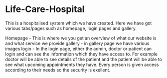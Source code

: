 # Life-Care-Hospital

This is a hospitalised system which we have created. Here we have got various tabs/pages such as homepage, login pages and gallery.

Homepage - This is where we you get an overview of what our website is and what service we provide
gallery - in gallery page we have various images
login - In the login page, either the admin, doctor or patient can login and can see the information which they have access to. For example doctor will be able to see details of the patient and the patient will be able to see what upcoming appointments they have. Every person is given access according to their needs so the security is exellent. 
 